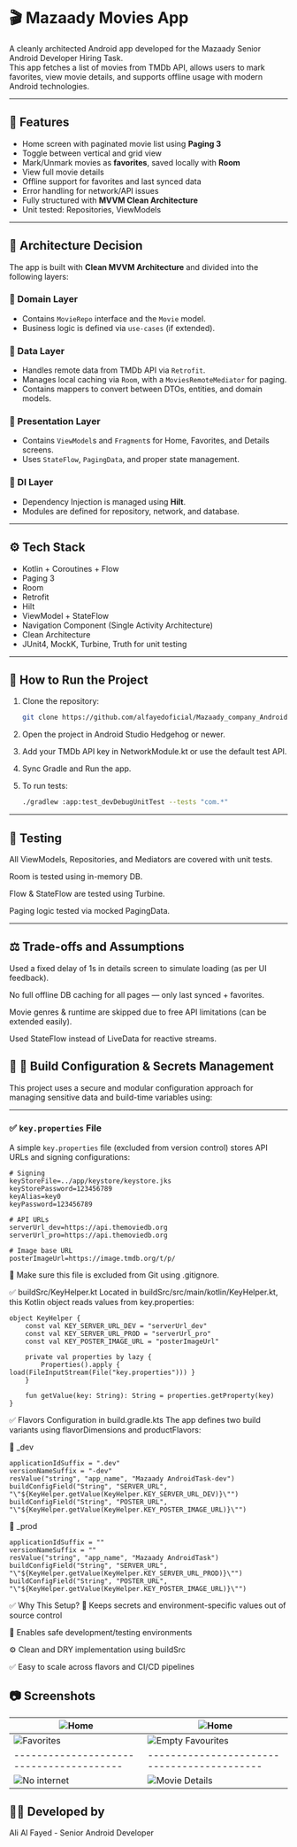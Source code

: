 # 🎬 Mazaady Movies App

A cleanly architected Android app developed for the Mazaady Senior Android Developer Hiring Task.  
This app fetches a list of movies from TMDb API, allows users to mark favorites, view movie details, and supports offline usage with modern Android technologies.

---

## 📱 Features

- Home screen with paginated movie list using **Paging 3**
- Toggle between vertical and grid view
- Mark/Unmark movies as **favorites**, saved locally with **Room**
- View full movie details
- Offline support for favorites and last synced data
- Error handling for network/API issues
- Fully structured with **MVVM Clean Architecture**
- Unit tested: Repositories, ViewModels

---

## 🧠 Architecture Decision

The app is built with **Clean MVVM Architecture** and divided into the following layers:

### 🔹 Domain Layer
- Contains `MovieRepo` interface and the `Movie` model.
- Business logic is defined via `use-cases` (if extended).

### 🔹 Data Layer
- Handles remote data from TMDb API via `Retrofit`.
- Manages local caching via `Room`, with a `MoviesRemoteMediator` for paging.
- Contains mappers to convert between DTOs, entities, and domain models.

### 🔹 Presentation Layer
- Contains `ViewModel`s and `Fragment`s for Home, Favorites, and Details screens.
- Uses `StateFlow`, `PagingData`, and proper state management.

### 🔹 DI Layer
- Dependency Injection is managed using **Hilt**.
- Modules are defined for repository, network, and database.

---

## ⚙️ Tech Stack

- Kotlin + Coroutines + Flow
- Paging 3
- Room
- Retrofit
- Hilt
- ViewModel + StateFlow
- Navigation Component (Single Activity Architecture)
- Clean Architecture
- JUnit4, MockK, Turbine, Truth for unit testing

---

## 🚀 How to Run the Project

1. Clone the repository:

   ```bash
   git clone https://github.com/alfayedoficial/Mazaady_company_AndroidTask.git

2. Open the project in Android Studio Hedgehog or newer.

3. Add your TMDb API key in NetworkModule.kt or use the default test API.

4. Sync Gradle and Run the app.

5. To run tests:
   ```bash
   ./gradlew :app:test_devDebugUnitTest --tests "com.*"

---
   
## 🧪 Testing

All ViewModels, Repositories, and Mediators are covered with unit tests.

Room is tested using in-memory DB.

Flow & StateFlow are tested using Turbine.

Paging logic tested via mocked PagingData.

---

## ⚖️ Trade-offs and Assumptions

Used a fixed delay of 1s in details screen to simulate loading (as per UI feedback).

No full offline DB caching for all pages — only last synced + favorites.

Movie genres & runtime are skipped due to free API limitations (can be extended easily).

Used StateFlow instead of LiveData for reactive streams.

## 🔐 🔧 Build Configuration & Secrets Management

This project uses a secure and modular configuration approach for managing sensitive data and build-time variables using:

---

### ✅ `key.properties` File

A simple `key.properties` file (excluded from version control) stores API URLs and signing configurations:

```properties
# Signing
keyStoreFile=../app/keystore/keystore.jks
keyStorePassword=123456789
keyAlias=key0
keyPassword=123456789

# API URLs
serverUrl_dev=https://api.themoviedb.org
serverUrl_pro=https://api.themoviedb.org

# Image base URL
posterImageUrl=https://image.tmdb.org/t/p/

```
📌 Make sure this file is excluded from Git using .gitignore.

✅ buildSrc/KeyHelper.kt
Located in buildSrc/src/main/kotlin/KeyHelper.kt, this Kotlin object reads values from key.properties:

```KeyHelper
object KeyHelper {
    const val KEY_SERVER_URL_DEV = "serverUrl_dev"
    const val KEY_SERVER_URL_PROD = "serverUrl_pro"
    const val KEY_POSTER_IMAGE_URL = "posterImageUrl"

    private val properties by lazy {
        Properties().apply { load(FileInputStream(File("key.properties"))) }
    }

    fun getValue(key: String): String = properties.getProperty(key)
}
```

✅ Flavors Configuration in build.gradle.kts
The app defines two build variants using flavorDimensions and productFlavors:

🔹 _dev
```_dev
applicationIdSuffix = ".dev"
versionNameSuffix = "-dev"
resValue("string", "app_name", "Mazaady AndroidTask-dev")
buildConfigField("String", "SERVER_URL", "\"${KeyHelper.getValue(KeyHelper.KEY_SERVER_URL_DEV)}\"")
buildConfigField("String", "POSTER_URL", "\"${KeyHelper.getValue(KeyHelper.KEY_POSTER_IMAGE_URL)}\"")
```
🔹 _prod
```_prod
applicationIdSuffix = ""
versionNameSuffix = ""
resValue("string", "app_name", "Mazaady AndroidTask")
buildConfigField("String", "SERVER_URL", "\"${KeyHelper.getValue(KeyHelper.KEY_SERVER_URL_PROD)}\"")
buildConfigField("String", "POSTER_URL", "\"${KeyHelper.getValue(KeyHelper.KEY_POSTER_IMAGE_URL)}\"")
```
✅ Why This Setup?
🔐 Keeps secrets and environment-specific values out of source control

🧪 Enables safe development/testing environments

⚙️ Clean and DRY implementation using buildSrc

✅ Easy to scale across flavors and CI/CD pipelines

## 📷 Screenshots

| ![Home](https://raw.githubusercontent.com/alfayedoficial/Mazaady_company_AndroidTask/refs/heads/main/screenshots/Screenshot_20250414_015535.png) | ![Home](https://raw.githubusercontent.com/alfayedoficial/Mazaady_company_AndroidTask/refs/heads/main/screenshots/Screenshot_20250414_015643.png) |
|----------------------------------------|-------------------------------------------|
| ![Favorites](https://raw.githubusercontent.com/alfayedoficial/Mazaady_company_AndroidTask/refs/heads/main/screenshots/Screenshot_20250414_015709.png) | ![Empty Favourites](https://raw.githubusercontent.com/alfayedoficial/Mazaady_company_AndroidTask/refs/heads/main/screenshots/Screenshot_20250414_015723.png) |
|----------------------------------------|-------------------------------------------|
| ![No internet](https://github.com/alfayedoficial/Mazaady_company_AndroidTask/blob/main/screenshots/Screenshot_20250414_015754.png) | ![Movie Details](https://raw.githubusercontent.com/alfayedoficial/Mazaady_company_AndroidTask/refs/heads/main/screenshots/Screenshot_20250414_015827.png) |



## 👨‍💻 Developed by
Ali Al Fayed - Senior Android Developer
